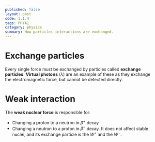 ```yaml
---
published: false
layout: post
code: 1.1.4
tags: PHYA1
category: physics
summary: How particles interactions are exchanged.
---
```


# Exchange particles
Every single force must be exchanged by particles called **exchange particles**.
**Virtual photons** ($\lambda$) are an example of these as they exchange the electromagnetic force, but cannot be detected directly.

# Weak interaction
The **weak nuclear force** is responsible for:

+ Changing a proton to a neutron in $\beta^+$ decay
+ Changing a neutron to a proton in $\beta^-$ decay.
It does not affect stable nuclei, and its exchange particle is the $W^+$ and the $W^-$.